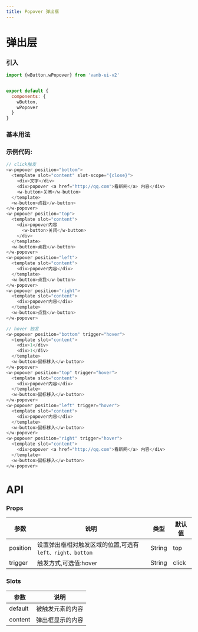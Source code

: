 ```yaml
---
title: Popover 弹出框
---
```


# 弹出层
### 引入
```js
import {wButton,wPopover} from 'vanb-ui-v2'


export default {
  components: {
    wButton,
    wPopover
  }
}
```

### 基本用法

<ClientOnly>
  <popover-demo-1></popover-demo-1>
</ClientOnly>

### 示例代码:

```js
// click触发
<w-popover position="bottom">
  <template slot="content" slot-scope="{close}">
    <div>文字</div>
    <div>popover <a href="http://qq.com">看新网</a> 内容</div>
    <w-button>关闭</w-button>
  </template>
  <w-button>点我</w-button>
</w-popover>
<w-popover position="top">
  <template slot="content">
    <div>popover内容
      <w-button>关闭</w-button>
    </div>
  </template>
  <w-button>点我</w-button>
</w-popover>
<w-popover position="left">
  <template slot="content">
    <div>popover内容</div>
  </template>
  <w-button>点我</w-button>
</w-popover>
<w-popover position="right">
  <template slot="content">
    <div>popover内容</div>
  </template>
  <w-button>点我</w-button>
</w-popover>

// hover 触发
<w-popover position="bottom" trigger="hover">
  <template slot="content">
    <div>1</div>
    <div>1</div>
  </template>
  <w-button>鼠标移入</w-button>
</w-popover>
<w-popover position="top" trigger="hover">
  <template slot="content">
    <div>popover内容</div>
  </template>
  <w-button>鼠标移入</w-button>
</w-popover>
<w-popover position="left" trigger="hover">
  <template slot="content">
    <div>popover内容</div>
  </template>
  <w-button>鼠标移入</w-button>
</w-popover>
<w-popover position="right" trigger="hover">
  <template slot="content">
    <div>popover <a href="http://qq.com">看新网</a> 内容</div>
  </template>
  <w-button>鼠标移入</w-button>
</w-popover>
```

# API
### Props

参数 | 说明 | 类型 | 默认值
--- | --- | --- | ---
position | 设置弹出框相对触发区域的位置,可选有`left、right、bottom` | String | top
trigger | 触发方式,可选值:hover | String | click

### Slots
参数 | 说明 
--- | --- 
default | 被触发元素的内容
content | 弹出框显示的内容
